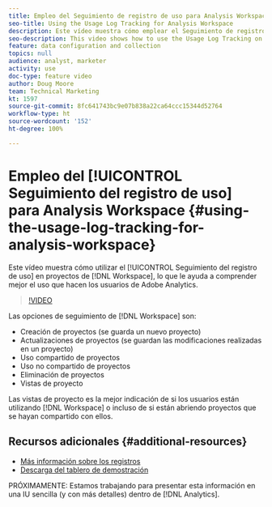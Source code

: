 ```yaml
---
title: Empleo del Seguimiento de registro de uso para Analysis Workspace
seo-title: Using the Usage Log Tracking for Analysis Workspace
description: Este vídeo muestra cómo emplear el Seguimiento de registro de uso en proyectos de Workspace, lo que le ayuda a comprender mejor el uso que hacen los usuarios de Adobe Analytics.
seo-description: This video shows how to use the Usage Log Tracking on Workspace projects, which can help you better understand your users’ usage of Adobe Analytics.
feature: data configuration and collection
topics: null
audience: analyst, marketer
activity: use
doc-type: feature video
author: Doug Moore
team: Technical Marketing
kt: 1597
source-git-commit: 8fc641743bc9e07b838a22ca64ccc15344d52764
workflow-type: ht
source-wordcount: '152'
ht-degree: 100%

---
```



# Empleo del [!UICONTROL Seguimiento del registro de uso] para Analysis Workspace {#using-the-usage-log-tracking-for-analysis-workspace}

Este vídeo muestra cómo utilizar el [!UICONTROL Seguimiento del registro de uso] en proyectos de [!DNL Workspace], lo que le ayuda a comprender mejor el uso que hacen los usuarios de Adobe Analytics.

>[!VIDEO](https://video.tv.adobe.com/v/22922/?quality=12&learn=on)

Las opciones de seguimiento de [!DNL Workspace] son:

* Creación de proyectos (se guarda un nuevo proyecto)
* Actualizaciones de proyectos (se guardan las modificaciones realizadas en un proyecto)
* Uso compartido de proyectos
* Uso no compartido de proyectos
* Eliminación de proyectos
* Vistas de proyecto

Las vistas de proyecto es la mejor indicación de si los usuarios están utilizando [!DNL Workspace] o incluso de si están abriendo proyectos que se hayan compartido con ellos.

## Recursos adicionales {#additional-resources}

* [Más información sobre los registros](https://experienceleague.adobe.com/docs/analytics/admin/admin-tools/logs.html?lang=es)
* [Descarga del tablero de demostración](https://adobe.ly/2ygP5ws)

PRÓXIMAMENTE: Estamos trabajando para presentar esta información en una IU sencilla (y con más detalles) dentro de [!DNL Analytics].
